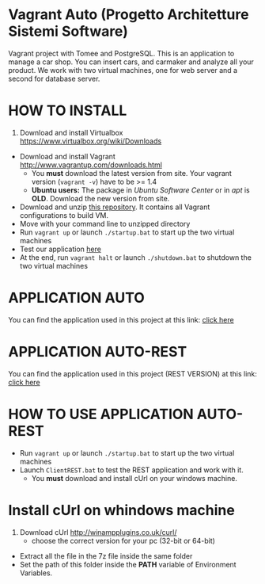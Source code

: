 Vagrant Auto (Progetto Architetture Sistemi Software)
===========

Vagrant project with Tomee and PostgreSQL.
This is an application to manage a car shop. You can insert cars, and carmaker and analyze all your product.
We work with two virtual machines, one for web server and a second for database server.


HOW TO INSTALL
===========

1. Download and install Virtualbox https://www.virtualbox.org/wiki/Downloads
* Download and install Vagrant http://www.vagrantup.com/downloads.html
  * You **must** download the latest version from site. Your vagrant version (`vagrant -v`) have to be >= 1.4
  * **Ubuntu users:** The package in *Ubuntu Software Center* or in *apt* is **OLD**. Download the new version from site.
* Download and unzip [this repository](https://github.com/zell92/VagrantASS/archive/master.zip). It contains all Vagrant configurations to build VM.
* Move with your command line to unzipped directory
* Run `vagrant up` or launch `./startup.bat` to start up the two virtual machines
* Test our application [here](http://192.168.33.10:8080/auto/)
* At the end, run `vagrant halt` or launch `./shutdown.bat` to shutdown the two virtual machines


APPLICATION AUTO
===========

You can find the application used in this project at this link:
[click here](https://github.com/zell92/Auto)


APPLICATION AUTO-REST
===========
You can find the application used in this project (REST VERSION) at this link:
[click here](https://github.com/zell92/AutoRest)


HOW TO USE APPLICATION AUTO-REST
===========

* Run `vagrant up` or launch `./startup.bat` to start up the two virtual machines
* Launch `ClientREST.bat` to test the REST application and work with it.
	* You **must** download and install cUrl on your windows machine. 

Install cUrl on whindows machine
===========
1. Download cUrl
http://winampplugins.co.uk/curl/
	* choose the correct version for your pc (32-bit or 64-bit)

* Extract all the file in the 7z file inside the same folder
* Set the path of this folder inside the **PATH** variable of Environment Variables.